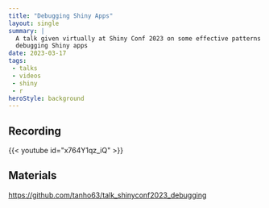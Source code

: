 ```yaml
---
title: "Debugging Shiny Apps"
layout: single
summary: | 
  A talk given virtually at Shiny Conf 2023 on some effective patterns for 
  debugging Shiny apps
date: 2023-03-17
tags: 
 - talks
 - videos
 - shiny
 - r
heroStyle: background
---
```


## Recording

{{< youtube id="x764Y1qz_iQ" >}}

## Materials

https://github.com/tanho63/talk_shinyconf2023_debugging
